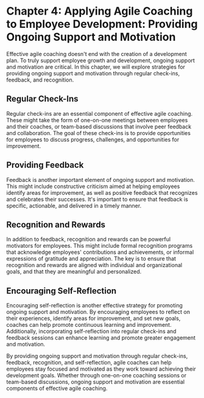Chapter 4: Applying Agile Coaching to Employee Development: Providing Ongoing Support and Motivation
====================================================================================================

Effective agile coaching doesn't end with the creation of a development plan. To truly support employee growth and development, ongoing support and motivation are critical. In this chapter, we will explore strategies for providing ongoing support and motivation through regular check-ins, feedback, and recognition.

Regular Check-Ins
-----------------

Regular check-ins are an essential component of effective agile coaching. These might take the form of one-on-one meetings between employees and their coaches, or team-based discussions that involve peer feedback and collaboration. The goal of these check-ins is to provide opportunities for employees to discuss progress, challenges, and opportunities for improvement.

Providing Feedback
------------------

Feedback is another important element of ongoing support and motivation. This might include constructive criticism aimed at helping employees identify areas for improvement, as well as positive feedback that recognizes and celebrates their successes. It's important to ensure that feedback is specific, actionable, and delivered in a timely manner.

Recognition and Rewards
-----------------------

In addition to feedback, recognition and rewards can be powerful motivators for employees. This might include formal recognition programs that acknowledge employees' contributions and achievements, or informal expressions of gratitude and appreciation. The key is to ensure that recognition and rewards are aligned with individual and organizational goals, and that they are meaningful and personalized.

Encouraging Self-Reflection
---------------------------

Encouraging self-reflection is another effective strategy for promoting ongoing support and motivation. By encouraging employees to reflect on their experiences, identify areas for improvement, and set new goals, coaches can help promote continuous learning and improvement. Additionally, incorporating self-reflection into regular check-ins and feedback sessions can enhance learning and promote greater engagement and motivation.

By providing ongoing support and motivation through regular check-ins, feedback, recognition, and self-reflection, agile coaches can help employees stay focused and motivated as they work toward achieving their development goals. Whether through one-on-one coaching sessions or team-based discussions, ongoing support and motivation are essential components of effective agile coaching.

